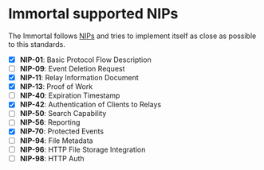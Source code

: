 # Immortal supported NIPs

The Immortal follows [NIPs](https://github.com/nostr-protocol/nips) and tries to implement itself as close as possible to this standards.

- [X] **NIP-01**: Basic Protocol Flow Description
- [ ] **NIP-09**: Event Deletion Request
- [X] **NIP-11**: Relay Information Document
- [X] **NIP-13**: Proof of Work
- [ ] **NIP-40**: Expiration Timestamp
- [X] **NIP-42**: Authentication of Clients to Relays
- [ ] **NIP-50**: Search Capability
- [ ] **NIP-56**: Reporting
- [X] **NIP-70**: Protected Events
- [ ] **NIP-94**: File Metadata
- [ ] **NIP-96**: HTTP File Storage Integration
- [ ] **NIP-98**: HTTP Auth
